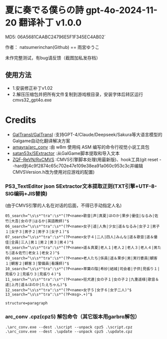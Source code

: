 # 夏に奏でる僕らの詩 gpt-4o-2024-11-20 翻译补丁 v1.0.0

MD5: 06A5681CAABC24796E5F1F345EC4AB02`

作者： natsumerinchan(Github) == 雨宮ゆうこ

未作完整测试，有bug请反馈（截图加私发存档）

## 使用方法
- 1.安装修正补丁v1.02
- 2.解压压缩包并把所有文件复制到游戏根目录，安装字体后转区运行cmvs32_gpt4o.exe

# Credits

- [GalTransl/GalTransl](https://github.com/GalTransl/GalTransl.git) :支持GPT-4/Claude/Deepseek/Sakura等大语言模型的Galgame自动化翻译解决方案
- [amayra/arc_conv](https://github.com/amayra/arc_conv.git) :由 w8m 使用纯 ASM 编写的命令行视觉小说工具包
- [satan53x/SExtractor](https://github.com/satan53x/SExtractor.git) :从GalGame脚本提取和导入文本
- [ZQF-ReVN/RxCMVS](https://github.com/ZQF-ReVN/RxCMVS.git) :CMVS引擎脚本处理(用最新版)、hook工具(git reset --hard到4c9f2874c65c702e47e109e38ea91a060c953c3c并编辑CMVSVersion.h改为使用对应游戏的配置)

### PS3_TextEditor json SExtractor文本提取正则(TXT引擎+UTF-8-SIG编码+JIS替换)
(由于CMVS引擎的人名在对话的后面，不得已手动指定人名)
```
05_search=^\s\s*"tra":\s*"(?P<name>歌音|声|真夏|ほのか|果歩|優佳|なるみ|佐竹|大吾|女の子|はるか|英語教師)"$
06_search=^\s\s*"tra":\s*"(?P<name>女子|遥|人魚|少女|遥＆なるみ|女子２|男子１|女子３|男子２|男子３|女子１)"$
07_search=^\s\s*"tra":\s*"(?P<name>女子４|二人|四人|みんな|遥＆歌音|遥＆優佳|全員|三人|男１|男２|男３|男４)"$
08_search=^\s\s*"tra":\s*"(?P<name>遥＆真夏|老人１|老人２|老人３|老人４|男たち|遥＆佐竹|老女１|老女２)"$
09_search=^\s\s*"tra":\s*"(?P<name>老人たち|係員|遥＆果歩|男|実行委員|観客１|観客２|観客３|警備員|看護師)"$
10_search=^\s\s*"tra":\s*"(?P<name>草葉の陰|希紗|結城|司会者|子供|見張り１|見張り２|見張り３|見張り４)"$
11_search=^\s\s*"tra":\s*"(?P<name>狂犬達|女の子１|女の子２|九重遥様|歌音＆遥|上月|遥＆ほのか|たえちゃん)"$
12_search=^\s\s*"tra":\s*"(?P<name>女子５|女子６|女子二人)"$
13_search=^\s\s*"tra":\s*"(?P<msg>.+)"$

structure=paragraph
```

### arc_conv .cpz(cpz5) 解包命令（其它版本用garbro解包）
```
.\arc_conv.exe --dest .\script --unpack cpz5 .\script.cpz
.\arc_conv.exe --dest .\update --unpack cpz5 .\update.cpz
```